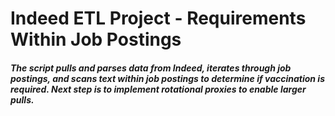 # Indeed ETL Project - Requirements Within Job Postings
##### The script pulls and parses data from Indeed, iterates through job postings, and scans text within job postings to determine if vaccination is required. Next step is to implement rotational proxies to enable larger pulls.
